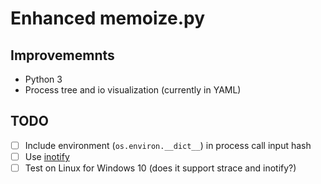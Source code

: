 # Enhanced memoize.py

## Improvememnts
- Python 3
- Process tree and io visualization (currently in YAML)

## TODO
- [ ] Include environment (`os.environ.__dict__`) in process call input hash
- [ ] Use [inotify](https://en.wikipedia.org/wiki/Inotify)
- [ ] Test on Linux for Windows 10 (does it support strace and inotify?)
